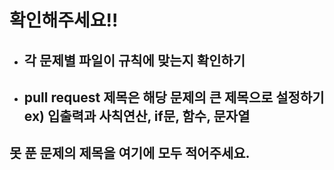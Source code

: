 # 확인해주세요!!
- ## 각 문제별 파일이 규칙에 맞는지 확인하기
- ## pull request 제목은 해당 문제의 큰 제목으로 설정하기 <br> ex) 입출력과 사칙연산, if문, 함수, 문자열
## 못 푼 문제의 제목을 여기에 모두 적어주세요.
